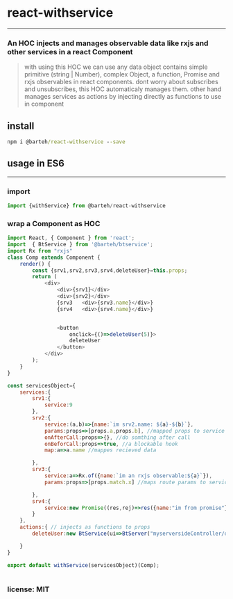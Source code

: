 # react-withservice
- - -
  ### An  HOC injects and manages observable data like rxjs and other services in a react Component

> with using this HOC we can use any data object contains simple primitive (string | Number), complex Object, a function, Promise and rxjs observables in react components.
> dont worry about subscribes and unsubscribes, this HOC automaticaly manages them.
> other hand manages services as actions by injecting directly as functions to use in component






## install 
```cmd
npm i @barteh/react-withservice --save
```

## usage in ES6
***

### import

```js
import {withService} from @barteh/react-withservice

```

### wrap a Component as HOC

```js
import React, { Component } from 'react';
import  { BtService } from '@barteh/btservice';
import Rx from "rxjs"
class Comp extends Component {
    render() {
        const {srv1,srv2,srv3,srv4,deleteUser}=this.props;
        return (
            <div>
                <div>{srv1}</div>
                <div>{srv2}</div>
                {srv3   <div>{srv3.name}</div>}
                {srv4   <div>{srv4.name}</div>}


                <button 
                    onclick={()=>deleteUser(5)}>
                    deleteUser
                </button>
            </div>
        );
    }
}

const servicesObject={
    services:{
        srv1:{
            service:9
        },
        srv2:{
            service:(a,b)=>{name:`im srv2.name: ${a}-${b}`},
            params:props=>[props.a,props.b], //mapped props to service parameter
            onAfterCall:props=>{}, //do somthing after call 
            onBeforCall:props=>true, //a blockable hook
            map:a=>a.name //mappes recieved data

        },
        srv3:{
            service:a=>Rx.of({name:`im an rxjs observable:${a}`}),
            params:props=>[props.match.x] //maps route params to service

        },
        srv4:{
            service:new Promise((res,rej)=>res({name:"im from promise"}))
        }
    },
    actions:{ // injects as functions to props
        deleteUser:new BtService(ui=>BtServer("myserversideController/deleteuser",{userid:ui}))

    }
}

export default withService(servicesObject)(Comp);



``` 

### license: MIT


